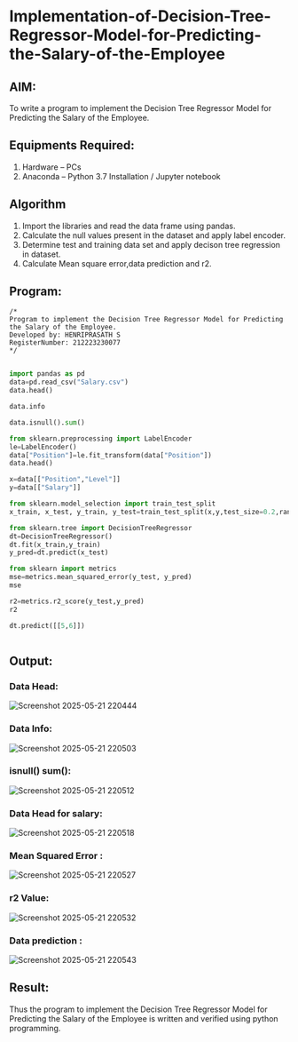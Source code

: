 # Implementation-of-Decision-Tree-Regressor-Model-for-Predicting-the-Salary-of-the-Employee

## AIM:
To write a program to implement the Decision Tree Regressor Model for Predicting the Salary of the Employee.

## Equipments Required:
1. Hardware – PCs
2. Anaconda – Python 3.7 Installation / Jupyter notebook

## Algorithm
1. Import the libraries and read the data frame using pandas.
2. Calculate the null values present in the dataset and apply label encoder.
3. Determine test and training data set and apply decison tree regression in dataset.
4. Calculate Mean square error,data prediction and r2. 

## Program:
```
/*
Program to implement the Decision Tree Regressor Model for Predicting the Salary of the Employee.
Developed by: HENRIPRASATH S
RegisterNumber: 212223230077
*/
```
```python

import pandas as pd
data=pd.read_csv("Salary.csv")
data.head()

data.info

data.isnull().sum()

from sklearn.preprocessing import LabelEncoder
le=LabelEncoder()
data["Position"]=le.fit_transform(data["Position"])
data.head()

x=data[["Position","Level"]]
y=data[["Salary"]]

from sklearn.model_selection import train_test_split
x_train, x_test, y_train, y_test=train_test_split(x,y,test_size=0.2,random_state=2)

from sklearn.tree import DecisionTreeRegressor
dt=DecisionTreeRegressor()
dt.fit(x_train,y_train)
y_pred=dt.predict(x_test)

from sklearn import metrics
mse=metrics.mean_squared_error(y_test, y_pred)
mse

r2=metrics.r2_score(y_test,y_pred)
r2

dt.predict([[5,6]])



```

## Output:

### Data Head:

![Screenshot 2025-05-21 220444](https://github.com/user-attachments/assets/3d095731-d1da-43c7-976e-17aa1677cb1e)


### Data Info:

![Screenshot 2025-05-21 220503](https://github.com/user-attachments/assets/a59f9c85-a97f-4db6-80f1-1789780845e3)


### isnull() sum():

![Screenshot 2025-05-21 220512](https://github.com/user-attachments/assets/e41092ad-8ca2-4f58-81eb-ba3b2dcd8b52)


### Data Head for salary:

![Screenshot 2025-05-21 220518](https://github.com/user-attachments/assets/1f921ec9-c0d8-4759-83c5-7ec00af779f0)


### Mean Squared Error :

![Screenshot 2025-05-21 220527](https://github.com/user-attachments/assets/8c8c1795-7fa7-42b6-bcda-1b8d9868ec07)


### r2 Value:

![Screenshot 2025-05-21 220532](https://github.com/user-attachments/assets/1397407a-d575-4893-a0e4-fb2cf4e071ac)


### Data prediction :

![Screenshot 2025-05-21 220543](https://github.com/user-attachments/assets/14135647-0638-43a6-9502-02de9571071e)


## Result:
Thus the program to implement the Decision Tree Regressor Model for Predicting the Salary of the Employee is written and verified using python programming.
